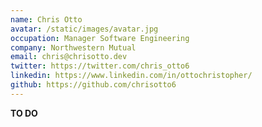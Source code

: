 ```yaml
---
name: Chris Otto
avatar: /static/images/avatar.jpg
occupation: Manager Software Engineering
company: Northwestern Mutual
email: chris@chrisotto.dev
twitter: https://twitter.com/chris_otto6
linkedin: https://www.linkedin.com/in/ottochristopher/
github: https://github.com/chrisotto6
---
```


**TO DO**
